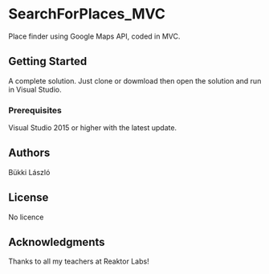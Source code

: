 # SearchForPlaces_MVC

Place finder using Google Maps API, coded in MVC.

## Getting Started

A complete solution.
Just clone or dowmload then open the solution and run in Visual Studio.

### Prerequisites

Visual Studio 2015 or higher with the latest update.

## Authors

Bükki László

## License

No licence

## Acknowledgments

Thanks to all my teachers at Reaktor Labs!
